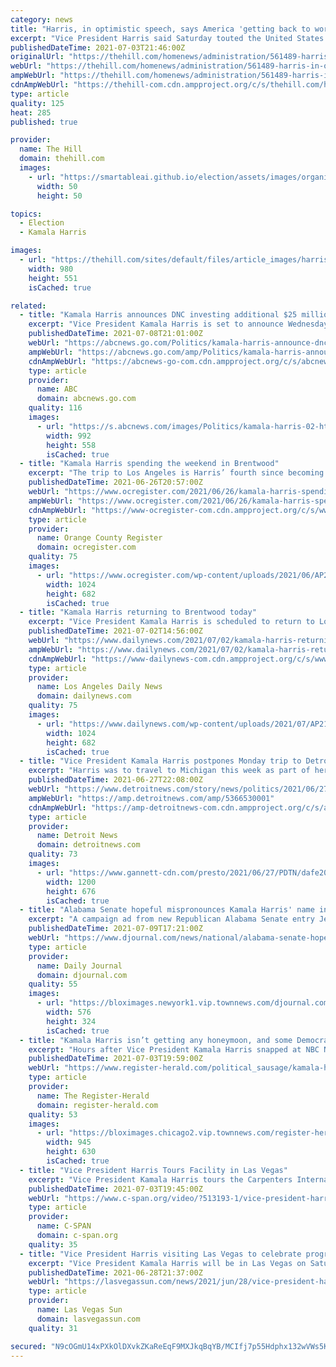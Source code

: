 ```yaml
---
category: news
title: "Harris, in optimistic speech, says America 'getting back to work'"
excerpt: "Vice President Harris said Saturday touted the United States’ progress amid the coronavirus pandemic, proclaiming during an optimistic speech that America is “getting back to work.”"
publishedDateTime: 2021-07-03T21:46:00Z
originalUrl: "https://thehill.com/homenews/administration/561489-harris-in-optimistic-speech-says-america-getting-back-to-work"
webUrl: "https://thehill.com/homenews/administration/561489-harris-in-optimistic-speech-says-america-getting-back-to-work"
ampWebUrl: "https://thehill.com/homenews/administration/561489-harris-in-optimistic-speech-says-america-getting-back-to-work?amp"
cdnAmpWebUrl: "https://thehill-com.cdn.ampproject.org/c/s/thehill.com/homenews/administration/561489-harris-in-optimistic-speech-says-america-getting-back-to-work?amp"
type: article
quality: 125
heat: 285
published: true

provider:
  name: The Hill
  domain: thehill.com
  images:
    - url: "https://smartableai.github.io/election/assets/images/organizations/thehill.com-50x50.jpg"
      width: 50
      height: 50

topics:
  - Election
  - Kamala Harris

images:
  - url: "https://thehill.com/sites/default/files/article_images/harriskamala_el_paso_06252021_1.jpg"
    width: 980
    height: 551
    isCached: true

related:
  - title: "Kamala Harris announces DNC investing additional $25 million in voting rights initiative"
    excerpt: "Vice President Kamala Harris is set to announce Wednesday that the DNC is investing an additional $25 million in it's voting rights initiative, \"I Will Vote.\""
    publishedDateTime: 2021-07-08T21:01:00Z
    webUrl: "https://abcnews.go.com/Politics/kamala-harris-announce-dnc-investing-additional-25-million/story?id=78734263"
    ampWebUrl: "https://abcnews.go.com/amp/Politics/kamala-harris-announce-dnc-investing-additional-25-million/story?id=78734263"
    cdnAmpWebUrl: "https://abcnews-go-com.cdn.ampproject.org/c/s/abcnews.go.com/amp/Politics/kamala-harris-announce-dnc-investing-additional-25-million/story?id=78734263"
    type: article
    provider:
      name: ABC
      domain: abcnews.go.com
    quality: 116
    images:
      - url: "https://s.abcnews.com/images/Politics/kamala-harris-02-ht-jc-210708_1625766484460_hpMain_16x9_992.jpg"
        width: 992
        height: 558
        isCached: true
  - title: "Kamala Harris spending the weekend in Brentwood"
    excerpt: "The trip to Los Angeles is Harris’ fourth since becoming vice president. She most recently visited over Easter weekend."
    publishedDateTime: 2021-06-26T20:57:00Z
    webUrl: "https://www.ocregister.com/2021/06/26/kamala-harris-spending-the-weekend-in-brentwood/"
    ampWebUrl: "https://www.ocregister.com/2021/06/26/kamala-harris-spending-the-weekend-in-brentwood/amp/"
    cdnAmpWebUrl: "https://www-ocregister-com.cdn.ampproject.org/c/s/www.ocregister.com/2021/06/26/kamala-harris-spending-the-weekend-in-brentwood/amp/"
    type: article
    provider:
      name: Orange County Register
      domain: ocregister.com
    quality: 75
    images:
      - url: "https://www.ocregister.com/wp-content/uploads/2021/06/AP21176684156590.jpg?w=1024&h=682"
        width: 1024
        height: 682
        isCached: true
  - title: "Kamala Harris returning to Brentwood today"
    excerpt: "Vice President Kamala Harris is scheduled to return to Los Angeles today — Friday, July 2, remaining at her Brentwood home overnight before flying to Nevada on Saturday."
    publishedDateTime: 2021-07-02T14:56:00Z
    webUrl: "https://www.dailynews.com/2021/07/02/kamala-harris-returning-to-brentwood-today/"
    ampWebUrl: "https://www.dailynews.com/2021/07/02/kamala-harris-returning-to-brentwood-today/amp/"
    cdnAmpWebUrl: "https://www-dailynews-com.cdn.ampproject.org/c/s/www.dailynews.com/2021/07/02/kamala-harris-returning-to-brentwood-today/amp/"
    type: article
    provider:
      name: Los Angeles Daily News
      domain: dailynews.com
    quality: 75
    images:
      - url: "https://www.dailynews.com/wp-content/uploads/2021/07/AP21181537435073.jpg?w=1024&h=682"
        width: 1024
        height: 682
        isCached: true
  - title: "Vice President Kamala Harris postpones Monday trip to Detroit amid flooding"
    excerpt: "Harris was to travel to Michigan this week as part of her national tour to urge more Americans to get vaccinated against the coronavirus."
    publishedDateTime: 2021-06-27T22:08:00Z
    webUrl: "https://www.detroitnews.com/story/news/politics/2021/06/27/vp-kamala-harris-postponing-trip-detroit-amid-flooding/5366530001/"
    ampWebUrl: "https://amp.detroitnews.com/amp/5366530001"
    cdnAmpWebUrl: "https://amp-detroitnews-com.cdn.ampproject.org/c/s/amp.detroitnews.com/amp/5366530001"
    type: article
    provider:
      name: Detroit News
      domain: detroitnews.com
    quality: 73
    images:
      - url: "https://www.gannett-cdn.com/presto/2021/06/27/PDTN/dafe2060-1897-4cb9-8b25-a54990bd9640-AP21176683688173.jpg?auto=webp&crop=1023,576,x0,y52&format=pjpg&width=1200"
        width: 1200
        height: 676
        isCached: true
  - title: "Alabama Senate hopeful mispronounces Kamala Harris' name in ad"
    excerpt: "A campaign ad from new Republican Alabama Senate entry Jessica Taylor features a rocket \"launching\" liberal principles to space and Taylor mispronouncing Vice President Kamala Harris' name."
    publishedDateTime: 2021-07-09T17:21:00Z
    webUrl: "https://www.djournal.com/news/national/alabama-senate-hopeful-mispronounces-kamala-harris-name-in-ad/video_ebbb26a4-a8a0-5fe5-ab45-5408b06553fb.html"
    type: article
    provider:
      name: Daily Journal
      domain: djournal.com
    quality: 55
    images:
      - url: "https://bloximages.newyork1.vip.townnews.com/djournal.com/content/tncms/assets/v3/editorial/e/bb/ebbb26a4-a8a0-5fe5-ab45-5408b06553fb/60e88bc35aadf.image.jpg?resize=576%2C324"
        width: 576
        height: 324
        isCached: true
  - title: "Kamala Harris isn’t getting any honeymoon, and some Democrats are fretting"
    excerpt: "Hours after Vice President Kamala Harris snapped at NBC News anchor Lester Holt last month in an interview from Guatemala, she was still showing signs of exasperation with"
    publishedDateTime: 2021-07-03T19:59:00Z
    webUrl: "https://www.register-herald.com/political_sausage/kamala-harris-isn-t-getting-any-honeymoon-and-some-democrats-are-fretting/article_20c7010a-dc39-11eb-9276-93915e703fcc.html"
    type: article
    provider:
      name: The Register-Herald
      domain: register-herald.com
    quality: 53
    images:
      - url: "https://bloximages.chicago2.vip.townnews.com/register-herald.com/content/tncms/assets/v3/editorial/2/8c/28cd8187-faac-5080-8625-3fbbd3bfd1db/60d62130a6287.image.jpg?resize=945%2C630"
        width: 945
        height: 630
        isCached: true
  - title: "Vice President Harris Tours Facility in Las Vegas"
    excerpt: "Vice President Kamala Harris tours the Carpenters International Training Center in Las Vegas, Nevada. Her visit is part of the Biden administration’s “America Back Together” tour."
    publishedDateTime: 2021-07-03T19:45:00Z
    webUrl: "https://www.c-span.org/video/?513193-1/vice-president-harris-tours-facility-las-vegas"
    type: article
    provider:
      name: C-SPAN
      domain: c-span.org
    quality: 35
  - title: "Vice President Harris visiting Las Vegas to celebrate progress against pandemic"
    excerpt: "Vice President Kamala Harris will be in Las Vegas on Saturday to celebrate the nation’s progress in fighting the coronavirus pandemic. The trip is part of the administration’s America’s Back Together tour."
    publishedDateTime: 2021-06-28T21:37:00Z
    webUrl: "https://lasvegassun.com/news/2021/jun/28/vice-president-harris-visiting-las-vegas-to-celebr/"
    type: article
    provider:
      name: Las Vegas Sun
      domain: lasvegassun.com
    quality: 31

secured: "N9cOGmU14xPXkOlDXvkZKaReEqF9MXJkqBqYB/MCIfj7p55Hdphx132wVWs5KrdSTF3qYmiBLK9NUcqfu8PtmbmYq5sx7xLtJYpvaR+COfj4FT7glQiZVH0eDyA8Vpvn10XahWEysYmf7VbudXiGURpCQ/Nh7SBHkZyAZuurA062iuzPZHtX4u1svDGlgKkHqVZQHYN69CcBN1hYY66e1vi6t+XAAMXxEVPGiZO30sM6ZCrh0Sw1aR7fSxE1TkdJJ7Fw2qKqvaOBu0XYYTd0IrNDDc1mVUAmH+n6/WXRHSWJPFkg/e2wIFpyiEz8K9UYM1jdGT+Q3C/ALIJpRgh6omqnoTklgP5Z0DuNH0Xf7Ks=;2BTpAmKODsLiHUrCEtymkQ=="
---
```



